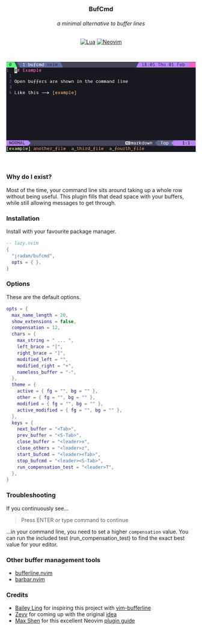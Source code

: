 <div align="center">

### BufCmd

###### a minimal alternative to buffer lines

[![Lua](https://img.shields.io/badge/Lua-blue.svg?logo=lua)](http://www.lua.org)
[![Neovim](https://img.shields.io/badge/Neovim%200.7+-green.svg?logo=neovim)](https://neovim.io)

<br />

![Alt Text](./example.gif)

</div>
<br />

### Why do I exist?

Most of the time, your command line sits around taking up a whole row without being useful. This plugin fills that dead space with your buffers, while still allowing messages to get through.

### Installation

Install with your favourite package manager.

```lua
-- lazy.nvim
{
  "jradam/bufcmd",
  opts = { },
}
```

### Options

These are the default options.

```lua
opts = {
  max_name_length = 20,
  show_extensions = false,
  compensation = 12,
  chars = {
    max_string = " ... ",
    left_brace = "[",
    right_brace = "]",
    modified_left = "",
    modified_right = "+",
    nameless_buffer = "-",
  },
  theme = {
    active = { fg = "", bg = "" },
    other = { fg = "", bg = "" },
    modified = { fg = "", bg = "" },
    active_modified = { fg = "", bg = "" },
  },
  keys = {
    next_buffer = "<Tab>",
    prev_buffer = "<S-Tab>",
    close_buffer = "<leader>x",
    close_others = "<leader>z",
    start_bufcmd = "<leader><Tab>",
    stop_bufcmd = "<leader><S-Tab>",
    run_compensation_test = "<leader>T",
  },
}
```

### Troubleshooting

If you continuously see...

> Press ENTER or type command to continue

...in your command line, you need to set a higher `compensation` value. You can run the included test (run_compensation_test) to find the exact best value for your editor.

### Other buffer management tools

- [bufferline.nvim](https://github.com/akinsho/bufferline.nvim)
- [barbar.nvim](https://github.com/romgrk/barbar.nvim)

### Credits

- [Bailey Ling](https://github.com/bling) for inspiring this project with [vim-bufferline](https://github.com/bling/vim-bufferline)
- [Zevv](https://www.vim.org/account/profile.php?user_id=10887) for coming up with the original [idea](https://www.vim.org/scripts/script.php?script_id=1664)
- [Max Shen](https://m4xshen.dev/) for this excellent Neovim [plugin guide](https://m4xshen.dev/posts/develop-a-neovim-plugin-in-lua/)
